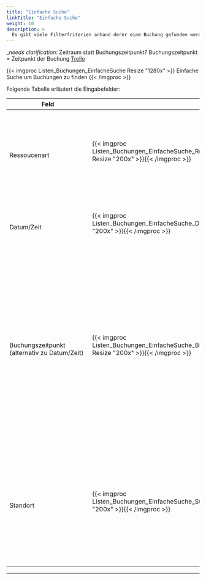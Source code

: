 ```yaml
---
title: "Einfache Suche"
linkTitle: "Einfache Suche"
weight: 10
description: >
  Es gibt viele Filterfriterien anhand derer eine Buchung gefunden werden kann. Die gängisten Filter finden Sie in der Einfachen Suche. Diese sind die Ressoucenart, Datum/Zeit der Buchung, Buchungszeitpunkt und Standort.
---
```


 
 __needs clarification:_ Zeitraum statt Buchungszeitpunkt? Buchungszeitpunkt = Zeitpunkt der Buchung <a href="https://trello.com/c/pZSOn5IV">Trello</a>

 {{< imgproc Listen_Buchungen_EinfacheSuche Resize "1280x" >}}
Einfache Suche um Buchungen zu finden 
{{< /imgproc >}}

Folgende Tabelle erläutert die Eingabefelder:

 |<div style="width:200px">Feld</div>|<div style="width:200px"></div>|Funktion|
 |---|---|---|
 |</br> Ressoucenart|{{< imgproc Listen_Buchungen_EinfacheSuche_Ressourcenart Resize "200x" >}}{{< /imgproc >}}|</br> <p style="text-align: justify"> Über das Plus (+) wählen Sie vorhandene Ressourcen (Räume, Parkplätze, Arbeitsplätze,...) aus. </p>|
 |</br> Datum/Zeit|{{< imgproc Listen_Buchungen_EinfacheSuche_Datum Resize "200x" >}}{{< /imgproc >}}|</br> <p style="text-align: justify"> Wählen Sie hier das Datum und den Zeitraum der gesuchten Buchung aus </p>|
 |</br> Buchungszeitpunkt  </br>(alternativ zu Datum/Zeit)|{{< imgproc Listen_Buchungen_EinfacheSuche_Buchungszeitraum Resize "200x" >}}{{< /imgproc >}}|</br> <p style="text-align: justify"> **Alle**: </br> Es werden alle Zeitäume berücksichtigt </br> **Heute laufende und künftige Buchungen**:  </br> Alle Buchungen ab jetzt am heutigen Tag </br> **laufende und künftige Buchungen**: </br> Alle Buchungen ab dem morgigen Tag </br> **vergangene Buchungen**: </br> Alle bereits vergangenen Buchungen </p>|
 |</br> Standort|{{< imgproc Listen_Buchungen_EinfacheSuche_Standort Resize "200x" >}}{{< /imgproc >}}|</br> <p style="text-align: justify"> Werden über ROOMS die Ressourcen mehrerer Standorte (verschiedene Städte, unterschiedliche Filialen,...) verwaltet, wählen Sie hier den entsprechenden Stanort aus. </p>|
 ---

